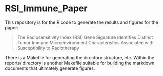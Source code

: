 # RSI_Immune_Paper

This repository is for the R code to generate the results and figures for the paper: 

>The Radiosensitivity Index (RSI) Gene Signature Identifies Distinct Tumor Immune Microenvironment Characteristics Associated with Susceptibility to Radiotherapy

There is a Makefile for generating the directory structure, etc. Within the reports/ directory is another Makefile suitable for building the markdown documents that ultimately generate figures.